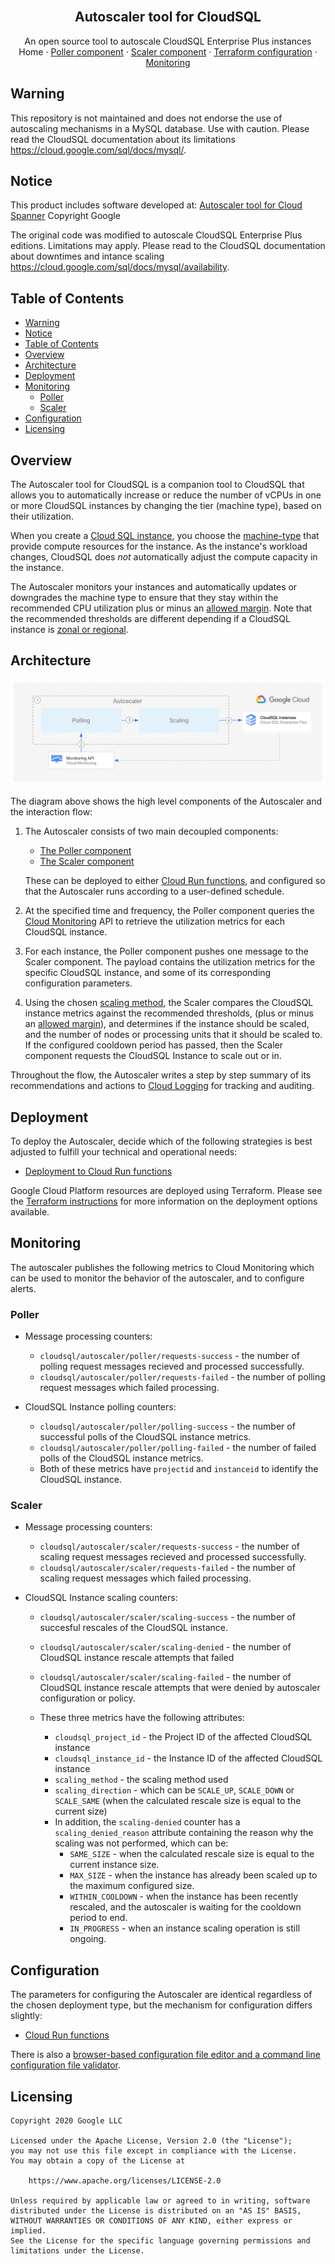 <br />
<p align="center">
  <h2 align="center">Autoscaler tool for CloudSQL</h2>
  <p align="center">
    An open source tool to autoscale CloudSQL Enterprise Plus instances
    <br />
    Home
    ·
    <a href="src/poller/README.md">Poller component</a>
    ·
    <a href="src/scaler/README.md">Scaler component</a>
    ·
    <a href="terraform/README.md">Terraform configuration</a>
    ·
    <a href="terraform/README.md#Monitoring">Monitoring</a>
  </p>
</p>

## Warning

This repository is not maintained and does not endorse the use of autoscaling mechanisms in a MySQL database. Use with caution.
Please read the CloudSQL documentation about its limitations https://cloud.google.com/sql/docs/mysql/.

## Notice

This product includes software developed at:
[Autoscaler tool for Cloud Spanner](https://github.com/cloudspannerecosystem/autoscaler/tree/main) Copyright Google

The original code was modified to autoscale CloudSQL Enterprise Plus editions. Limitations may apply.
Please read to the CloudSQL documentation about downtimes and intance scaling https://cloud.google.com/sql/docs/mysql/availability.

## Table of Contents

- [Warning](#warning)
- [Notice](#notice)
- [Table of Contents](#table-of-contents)
- [Overview](#overview)
- [Architecture](#architecture)
- [Deployment](#deployment)
- [Monitoring](#monitoring)
  - [Poller](#poller)
  - [Scaler](#scaler)
- [Configuration](#configuration)
- [Licensing](#licensing)

## Overview

The Autoscaler tool for CloudSQL is a companion tool to CloudSQL
that allows you to automatically increase or reduce the number of vCPUs
in one or more CloudSQL instances by changing the tier (machine type), based on their utilization.

When you create a [Cloud SQL instance][cloudsql-instance], you choose the
[machine-type][machine-type] that provide compute resources for the instance.
As the instance's workload changes, CloudSQL does _not_ automatically adjust
the compute capacity in the instance.

The Autoscaler monitors your instances and automatically updates or
downgrades the machine type to ensure that they stay within the
recommended CPU utilization plus or
minus an [allowed margin](src/poller/README.md#margins). Note that the
recommended thresholds are different depending if a CloudSQL instance is
[zonal or regional][cloudsql-locations].

## Architecture

![architecture-abstract](resources/architecture-abstract.png)

The diagram above shows the high level components of the Autoscaler and the
interaction flow:

1.  The Autoscaler consists of two main decoupled components:

    - [The Poller component][autoscaler-poller]
    - [The Scaler component][autoscaler-scaler]

    These can be deployed to either [Cloud Run functions][cloud-functions], and configured so that the
    Autoscaler runs according to a user-defined schedule.

2.  At the specified time and frequency, the Poller component queries the
    [Cloud Monitoring][cloud-monitoring] API to retrieve the utilization metrics
    for each CloudSQL instance.

3.  For each instance, the Poller component pushes one message to the Scaler
    component. The payload contains the utilization metrics for the
    specific CloudSQL instance, and some of its corresponding configuration
    parameters.

4.  Using the chosen [scaling method](src/scaler/README.md#scaling-methods),
    the Scaler compares the CloudSQL instance metrics against the recommended
    thresholds, (plus or minus an [allowed margin](src/poller/README.md#margins)),
    and determines if the instance should be scaled, and the number of nodes or
    processing units that it should be scaled to. If the configured cooldown
    period has passed, then the Scaler component requests the CloudSQL Instance
    to scale out or in.

Throughout the flow, the Autoscaler writes a step by step summary
of its recommendations and actions to [Cloud Logging][cloud-logging] for
tracking and auditing.

## Deployment

To deploy the Autoscaler, decide which of the following strategies
is best adjusted to fulfill your technical and operational needs:

- [Deployment to Cloud Run functions](terraform/cloud-functions/README.md)

Google Cloud Platform resources are
deployed using Terraform. Please see the [Terraform instructions](terraform/README.md)
for more information on the deployment options available.

## Monitoring

The autoscaler publishes the following metrics to Cloud Monitoring which can be
used to monitor the behavior of the autoscaler, and to configure alerts.

### Poller

- Message processing counters:

  - `cloudsql/autoscaler/poller/requests-success` - the number
    of polling request messages recieved and processed successfully.
  - `cloudsql/autoscaler/poller/requests-failed` - the number
    of polling request messages which failed processing.

- CloudSQL Instance polling counters:
  - `cloudsql/autoscaler/poller/polling-success` - the number
    of successful polls of the CloudSQL instance metrics.
  - `cloudsql/autoscaler/poller/polling-failed` - the number of
    failed polls of the CloudSQL instance metrics.
  - Both of these metrics have `projectid` and `instanceid` to identify the
    CloudSQL instance.

### Scaler

- Message processing counters:
  - `cloudsql/autoscaler/scaler/requests-success` - the number
    of scaling request messages recieved and processed successfully.
  - `cloudsql/autoscaler/scaler/requests-failed` - the number
    of scaling request messages which failed processing.
- CloudSQL Instance scaling counters:

  - `cloudsql/autoscaler/scaler/scaling-success` - the number
    of succesful rescales of the CloudSQL instance.
  - `cloudsql/autoscaler/scaler/scaling-denied` - the number of
    CloudSQL instance rescale attempts that failed
  - `cloudsql/autoscaler/scaler/scaling-failed` - the number of
    CloudSQL instance rescale attempts that were denied by autoscaler
    configuration or policy.

  - These three metrics have the following attributes:
    - `cloudsql_project_id` - the Project ID of the affected CloudSQL
      instance
    - `cloudsql_instance_id` - the Instance ID of the affected CloudSQL
      instance
    - `scaling_method` - the scaling method used
    - `scaling_direction` - which can be `SCALE_UP`, `SCALE_DOWN` or
      `SCALE_SAME` (when the calculated rescale size is equal to the
      current size)
    - In addition, the `scaling-denied` counter has a `scaling_denied_reason`
      attribute containing the reason why the scaling was not performed, which
      can be:
      - `SAME_SIZE` - when the calculated rescale size is equal to the
        current instance size.
      - `MAX_SIZE` - when the instance has already been scaled up to the
        maximum configured size.
      - `WITHIN_COOLDOWN` - when the instance has been recently rescaled,
        and the autoscaler is waiting for the cooldown period to end.
      - `IN_PROGRESS` - when an instance scaling operation is still
        ongoing.

## Configuration

The parameters for configuring the Autoscaler are identical regardless of the chosen
deployment type, but the mechanism for configuration differs slightly:

- [Cloud Run functions](terraform/cloud-functions/README.md#configuration)

There is also a [browser-based configuration file editor and a command line
configuration file validator][configeditor].

## Licensing

```lang-none
Copyright 2020 Google LLC

Licensed under the Apache License, Version 2.0 (the "License");
you may not use this file except in compliance with the License.
You may obtain a copy of the License at

    https://www.apache.org/licenses/LICENSE-2.0

Unless required by applicable law or agreed to in writing, software
distributed under the License is distributed on an "AS IS" BASIS,
WITHOUT WARRANTIES OR CONDITIONS OF ANY KIND, either express or implied.
See the License for the specific language governing permissions and
limitations under the License.
```

<!-- LINKS: https://www.markdownguide.org/basic-syntax/#reference-style-links -->

[autoscaler-poller]: src/poller/README.md
[autoscaler-scaler]: src/scaler/README.md
[cloud-functions]: https://cloud.google.com/functions
[cloud-monitoring]: https://cloud.google.com/monitoring
[cloud-logging]: https://cloud.google.com/logging
[machine-type]: https://cloud.google.com/sql/docs/mysql/instance-settings
[code-of-conduct]: code-of-conduct.md
[configeditor]: configeditor/README.md
[contributing-guidelines]: contributing.md
[cloudsql-instance]: https://cloud.google.com/sql/docs/mysql/create-instance
[cloudsql-locations]: https://cloud.google.com/sql/docs/mysql/locations
